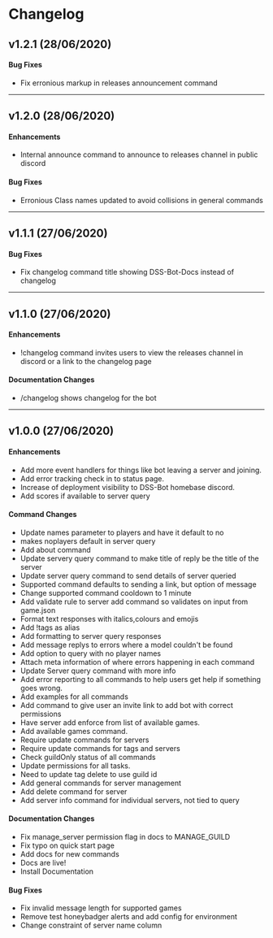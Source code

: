 # Changelog

## v1.2.1 (28/06/2020)

#### Bug Fixes

- Fix erronious markup in releases announcement command

---

## v1.2.0 (28/06/2020)

#### Enhancements

- Internal announce command to announce to releases channel in public discord

#### Bug Fixes

- Erronious Class names updated to avoid collisions in general commands

---

## v1.1.1 (27/06/2020)

#### Bug Fixes

- Fix changelog command title showing DSS-Bot-Docs instead of changelog

---

## v1.1.0 (27/06/2020)

#### Enhancements

- !changelog command invites users to view the releases channel in discord or a link to the changelog page

#### Documentation Changes

- /changelog shows changelog for the bot

---

## v1.0.0 (27/06/2020)

#### Enhancements

- Add more event handlers for things like bot leaving a server and joining.
- Add error tracking check in to status page.
- Increase of deployment visibility to DSS-Bot homebase discord.
- Add scores if available to server query

#### Command Changes

- Update names parameter to players and have it default to no
- makes noplayers default in server query
- Add about command
- Update servery query command to make title of reply be the title of the server
- Update server query command to send details of server queried
- Supported command defaults to sending a link, but option of message
- Change supported command cooldown to 1 minute
- Add validate rule to server add command so validates on input from game.json
- Format text responses with italics,colours and emojis
- Add !tags as alias
- Add formatting to server query responses
- Add message replys to errors where a model couldn't be found
- Add option to query with no player names
- Attach meta information of where errors happening in each command
- Update Server query command with more info
- Add error reporting to all commands to help users get help if something goes wrong.
- Add examples for all commands
- Add command to give user an invite link to add bot with correct permissions
- Have server add enforce from list of available games.
- Add available games command.
- Require update commands for servers
- Require update commands for tags and servers
- Check guildOnly status of all commands
- Update permissions for all tasks.
- Need to update tag delete to use guild id
- Add general commands for server management
- Add delete command for server
- Add server info command for individual servers, not tied to query

#### Documentation Changes

- Fix manage_server permission flag in docs to MANAGE_GUILD
- Fix typo on quick start page
- Add docs for new commands
- Docs are live!
- Install Documentation

#### Bug Fixes

- Fix invalid message length for supported games
- Remove test honeybadger alerts and add config for environment
- Change constraint of server name column
